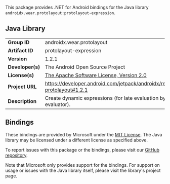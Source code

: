This package provides .NET for Android bindings for the Java library `androidx.wear.protolayout:protolayout-expression`.

## Java Library

| | |
|-|-|
| **Group ID** | androidx.wear.protolayout |
| **Artifact ID** | protolayout-expression |
| **Version** | 1.2.1 |
| **Developer(s)** | The Android Open Source Project |
| **License(s)** | [The Apache Software License, Version 2.0](http://www.apache.org/licenses/LICENSE-2.0.txt) |
| **Project URL** | https://developer.android.com/jetpack/androidx/releases/wear-protolayout#1.2.1 |
| **Description** | Create dynamic expressions (for late evaluation by a remote evaluator). |

## Bindings

These bindings are provided by Microsoft under the [MIT License](https://opensource.org/licenses/MIT). The Java
library may be licensed under a different license as specified above.

To report issues with this package or the bindings, please visit our [GitHub repository](https://aka.ms/android-libraries).

Note that Microsoft only provides support for the bindings. For support on
usage or issues with the Java library itself, please visit the library's project page.
